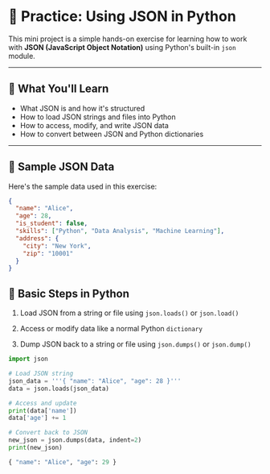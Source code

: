 # 🧪 Practice: Using JSON in Python

This mini project is a simple hands-on exercise for learning how to work with **JSON (JavaScript Object Notation)** using Python's built-in `json` module.

---

## 📌 What You'll Learn

- What JSON is and how it's structured
- How to load JSON strings and files into Python
- How to access, modify, and write JSON data
- How to convert between JSON and Python dictionaries

---

## 🧾 Sample JSON Data

Here's the sample data used in this exercise:

```json
{
  "name": "Alice",
  "age": 28,
  "is_student": false,
  "skills": ["Python", "Data Analysis", "Machine Learning"],
  "address": {
    "city": "New York",
    "zip": "10001"
  }
}
```

## 🐍 Basic Steps in Python
1. Load JSON from a string or file using `json.loads()` or `json.load()`

2. Access or modify data like a normal Python `dictionary`

3. Dump JSON back to a string or file using `json.dumps()` or `json.dump()`

```Python
import json

# Load JSON string
json_data = '''{ "name": "Alice", "age": 28 }'''
data = json.loads(json_data)

# Access and update
print(data['name'])
data['age'] += 1

# Convert back to JSON
new_json = json.dumps(data, indent=2)
print(new_json)

{ "name": "Alice", "age": 29 }
```


